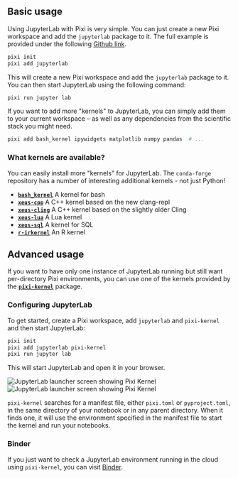 
## Basic usage

Using JupyterLab with Pixi is very simple.
You can just create a new Pixi workspace and add the `jupyterlab` package to it.
The full example is provided under the following [Github link](https://github.com/prefix-dev/pixi/tree/main/examples/jupyterlab).

```bash
pixi init
pixi add jupyterlab
```

This will create a new Pixi workspace and add the `jupyterlab` package to it. You can then start JupyterLab using the
following command:

```bash
pixi run jupyter lab
```

If you want to add more "kernels" to JupyterLab, you can simply add them to your current workspace – as well as any dependencies from the scientific stack you might need.

```bash
pixi add bash_kernel ipywidgets matplotlib numpy pandas  # ...
```

### What kernels are available?

You can easily install more "kernels" for JupyterLab. The `conda-forge` repository has a number of interesting additional kernels - not just Python!

- [**`bash_kernel`**](https://prefix.dev/channels/conda-forge/packages/bash_kernel) A kernel for bash
- [**`xeus-cpp`**](https://prefix.dev/channels/conda-forge/packages/xeus-cpp) A C++ kernel based on the new clang-repl
- [**`xeus-cling`**](https://prefix.dev/channels/conda-forge/packages/xeus-cling) A C++ kernel based on the slightly older Cling
- [**`xeus-lua`**](https://prefix.dev/channels/conda-forge/packages/xeus-lua) A Lua kernel
- [**`xeus-sql`**](https://prefix.dev/channels/conda-forge/packages/xeus-sql) A kernel for SQL
- [**`r-irkernel`**](https://prefix.dev/channels/conda-forge/packages/r-irkernel) An R kernel

## Advanced usage

<!--
Modifications to the following section are related to the README.md in https://github.com/renan-r-santos/pixi-kernel and
https://github.com/renan-r-santos/pixi-kernel-binder, please keep these two in sync by making a PR in both
-->

If you want to have only one instance of JupyterLab running but still want per-directory Pixi environments, you can use
one of the kernels provided by the [**`pixi-kernel`**](https://prefix.dev/channels/conda-forge/packages/pixi-kernel)
package.

### Configuring JupyterLab

To get started, create a Pixi workspace, add `jupyterlab` and `pixi-kernel` and then start JupyterLab:

```bash
pixi init
pixi add jupyterlab pixi-kernel
pixi run jupyter lab
```

This will start JupyterLab and open it in your browser.

![JupyterLab launcher screen showing Pixi
Kernel](https://raw.githubusercontent.com/renan-r-santos/pixi-kernel/main/assets/launch-light.png#only-light)
![JupyterLab launcher screen showing Pixi
Kernel](https://raw.githubusercontent.com/renan-r-santos/pixi-kernel/main/assets/launch-dark.png#only-dark)

`pixi-kernel` searches for a manifest file, either `pixi.toml` or `pyproject.toml`, in the same directory of your
notebook or in any parent directory. When it finds one, it will use the environment specified in the manifest file to
start the kernel and run your notebooks.

### Binder

If you just want to check a JupyterLab environment running in the cloud using `pixi-kernel`, you can visit
[Binder](https://mybinder.org/v2/gh/renan-r-santos/pixi-kernel-binder/main?labpath=example.ipynb).
